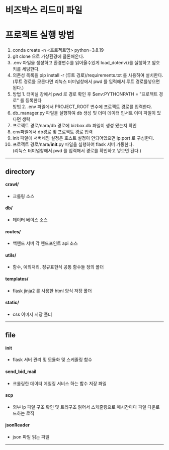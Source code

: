 # 비즈박스 리드미 파일



# 프로젝트 실행 방법

1. conda create -n <프로젝트명> python=3.8.19
2. git clone 으로 가상환경에 클론해온다.
3. .env 파일을 생성하고 환경변수를 읽어올수있게 load_dotenv()를 실행하고 암호키를 세팅한다.<br>
4. 의존성 목록을 pip install -r (루트 경로)/requirements.txt 를 사용하여 설치한다.<br>
   (루트 경로를 모른다면 리눅스 터미널창에서 pwd 를 입력해서 루트 경로를넣으면 된다.) <br>
5. 방법 1. 터미널 창에서 pwd 로 경로 확인 후 $env:PYTHONPATH = "프로젝트 경로" 를 등록한다 <br>
    방법 2. .env 파일에서 PROJECT_ROOT 변수에 프로젝트 경로를 입력한다.<br>
6. db_manager.py 파일을 실행하여 db 생성 및 더미 데이터 인서트 이미 파일이 있다면 생략<br>
7. 프로젝트 경로/nara/db 경로에 bizbox.db 파일이 생성 됐는지 확인<br>
8. env파일에서 db경로 및 프로젝트 경로 입력
9. init 파일에 서버네임 설정은 호스트 설정이 안되어있으면 ip:port 로 구성한다.
10. 프로젝트 경로/nara/__init__.py 파일을 실행하여 flask 서버 가동한다. <br>
    (리눅스 터미널창에서 pwd 를 입력해서 경로를 확인하고 넣으면 된다.)





<hr>

## directory 

#### crawl/
- 크롤링 소스
#### db/
- 데이터 베이스 소스
#### routes/
- 백엔드 서버 각 엔드포인트 api 소스
#### utils/
- 함수, 예외처리, 정규표현식 공통 함수들 정의 폴더
#### templates/
- flask jinja2 를 사용한 html 양식 저장 폴더
#### static/
- css 이미지 저장 폴더
<hr>

## file

#### init
- flask 서버 관리 및 모듈화 및 스케줄링 함수

#### send_bid_mail
- 크롤링한 데이터 메일링 서비스 하는 함수 저장 파일

#### scp 
- 외부 ip 파일 구조 확인 및 트리구조 읽어서 스케줄링으로 매시간마다 파일 다운로드하는 로직

#### jsonReader
- json 파일 읽는 파일



<hr>




